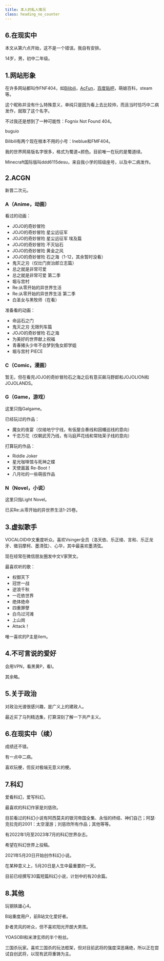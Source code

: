 ```yaml
---
title: 本人的私人情况
class: heading_no_counter
---
```

## 6.在现实中
本文从第六点开始，这不是一个错误。我自有安排。

14岁，男，初中二年级。

## 1.网站形象
在许多网站都叫作FNF404，如[Bilibili](space.bilibili.com/553297736)，[AcFun](https://www.acfun.cn/u/65199866)，[百度贴吧](https://tieba.baidu.com/home/main?fr=userbar&id=tb.1.e3282810.p0UOEu45__Bw1fYNMamiHw)，萌娘百科，steam等。

这个昵称并没有什么特殊意义，单纯只是因为看上去比较帅，而且当时恰巧中二病发作，就取了这个名字。

不过我还是想到了一种可能性：Fognix Not Found 404。

buguio

Bilibili有两个现在根本不用的小号：Ineblue和FMF404。

我的世界网易版名字很多，格式为蜀道+颜色。目前唯一在玩的是蜀道绿。

Minecraft国际版叫ddd6115desu，来自我小学的班级座号，以及中二病发作。

## 2.ACGN
新晋二次元。

### A（Anime，动画）
看过的动画：

- JOJO的奇妙冒险
- JOJO的奇妙冒险 星尘远征军
- JOJO的奇妙冒险 星尘远征军 埃及篇
- JOJO的奇妙冒险 不灭钻石
- JOJO的奇妙冒险 黄金之风
- JOJO的奇妙冒险 石之海（1-12，其余暂时没看）
- 鬼灭之刃（仅灶门炭治郎立志篇）
- 总之就是非常可爱
- 总之就是非常可爱 第二季
- 堀与宫村
- Re:从零开始的异世界生活
- Re:从零开始的异世界生活 第二季
- 白圣女与黑牧师（在看）

准备看的动画：

- 命运石之门
- 鬼灭之刃 无限列车篇
- JOJO的奇妙冒险 石之海
- 为美好的世界献上祝福
- 青春猪头少年不会梦到兔女郎学姐
- 堀与宫村 PIECE

### C（Comic，漫画）
暂无，但在看完JOJO的奇妙冒险石之海之后有意买飙马野郎和JOJOLION和JOJOLANDS。

### G（Game，游戏）
这里只指Galgame。

已经玩过的作品：

- 魔女的夜宴（仅绫地宁宁线，有仮屋合奏线和因幡巡线的意向）
- 千恋万花（仅朝武芳乃线，有马庭芦花线和常陆茉子线的意向）

打算玩的作品：

- Riddle Joker
- 星光咖啡馆与死神之蝶
- 天使嚣嚣 Re-Boot！
- 八月社的一些萌拔作品

### N（Novel，小说）
这里只指Light Novel。

已买Re:从零开始的异世界生活1-25卷。

## 3.虚拟歌手
VOCALOID中文重度听众。喜欢Vsinger全员（洛天依、乐正绫、言和、乐正龙牙、徵羽摩柯、墨清弦）、心华，其中最喜欢墨清弦。

现在经常在微信朋友圈发中文V家贺文。

最喜欢听的歌：

- 权御天下
- 冠世一战
- 逆浪千秋
- 一花依世界
- 绝体绝命
- 四重罪孽
- 白鸟过河滩
- 上山岗
- Attack！

唯一喜欢的P主是ilem。

## 4.不可言说的爱好
会用VPN，看黑黄P，看I。

其余略。

## 5.关于政治
对政治光谱很感兴趣，是广义上的建政人。

最近买了马列精选集，打算深刻了解一下共产主义。

## 6.在现实中（续）
成绩还不错。

有一点中二病。

喜欢玩梗，但反对极端无意义的梗。

## 7.科幻
爱看科幻，爱写科幻。

最喜欢的科幻作家是刘慈欣。

目前看过的科幻小说有阿西莫夫的银河帝国全集、永恒的终结、神们自己；阿瑟·克拉克的2001：太空漫游；刘慈欣所有作品；其他等等。

有2022年1月至2023年7月的科幻世界杂志。

希望在科幻世界上投稿。

2021年5月20日开始创作科幻小说。

在某种意义上，5月20日是人生中最重要的一天。

目前已经撰写30篇短篇科幻小说，计划中的有20余篇。

## 8.其他
玩钢铁雄心4。

B站重度用户，前B站文化爱好者。

卦者灵风的听众，但不喜欢阳光开朗大男孩。

YOASOBI和米津玄师的半个粉丝。

三国杀玩家。喜欢三国杀的玩法框架，但对目前武将的强度深恶痛绝，所以正在尝试自创武将，以现有武将重铸为主。